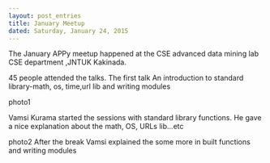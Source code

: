 ```yaml
---
layout: post_entries
title: January Meetup
dated: Saturday, January 24, 2015
---
```


The January APPy meetup happened at the CSE advanced data mining lab CSE department ,JNTUK Kakinada.

45 people attended the talks. The first talk An introduction to standard library-math, os, time,url lib and writing modules

photo1

Vamsi Kurama started the sessions with standard library functions. He gave a nice explanation about the math, OS, URLs lib...etc

photo2
After the break Vamsi explained the some more in built functions and writing modules
